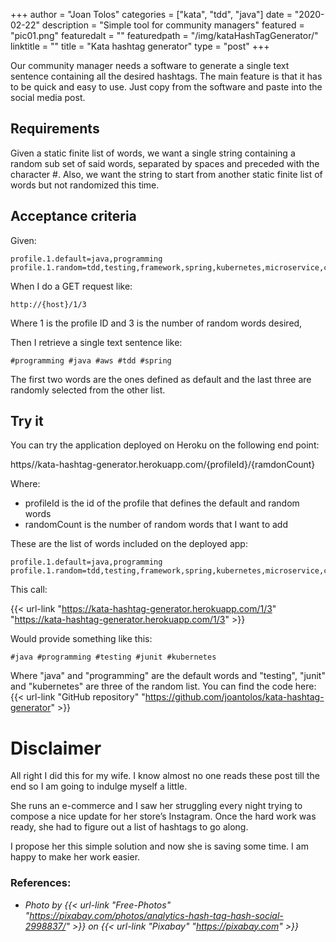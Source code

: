 +++
author = "Joan Tolos"
categories = ["kata", "tdd", "java"]
date = "2020-02-22"
description = "Simple tool for community managers"
featured = "pic01.png"
featuredalt = ""
featuredpath = "/img/kataHashTagGenerator/"
linktitle = ""
title = "Kata hashtag generator"
type = "post"
+++

Our community manager needs a software to generate a single text sentence containing all the desired hashtags. The main feature is that it has to be quick and easy to use. Just copy from the software and paste into the social media post.

## Requirements

Given a static finite list of words, we want a single string containing a random sub set of said words, separated by spaces and preceded with the character #.
Also, we want the string to start from another static finite list of words but not randomized this time.

## Acceptance criteria

Given:

    profile.1.default=java,programming
    profile.1.random=tdd,testing,framework,spring,kubernetes,microservice,cloud,aws,test,spock,junit

When I do a GET request like:

    http://{host}/1/3

Where 1 is the profile ID and 3 is the number of random words desired,

Then I retrieve a single text sentence like:

    #programming #java #aws #tdd #spring

The first two words are the ones defined as default and the last three are randomly selected from the other list.

## Try it

You can try the application deployed on Heroku on the following end point:

https//kata-hashtag-generator.herokuapp.com/{profileId}/{ramdonCount}

Where:

- profileId is the id of the profile that defines the default and random words
- randomCount is the number of random words that I want to add

These are the list of words included on the deployed app:

    profile.1.default=java,programming
    profile.1.random=tdd,testing,framework,spring,kubernetes,microservice,cloud,aws,test,spock,junit

This call:

{{< url-link "https://kata-hashtag-generator.herokuapp.com/1/3" "https://kata-hashtag-generator.herokuapp.com/1/3" >}}

Would provide something like this:

    #java #programming #testing #junit #kubernetes

Where "java" and "programming" are the default words and "testing", "junit" and "kubernetes" are three of the random list.
You can find the code here: {{< url-link "GitHub repository" "https://github.com/joantolos/kata-hashtag-generator" >}}

# Disclaimer

All right I did this for my wife. I know almost no one reads these post till the end so I am going to indulge myself a little.

She runs an e-commerce and I saw her struggling every night trying to compose a nice update for her store’s Instagram. Once the hard work was ready, she had to figure out a list of hashtags to go along.

I propose her this simple solution and now she is saving some time. I am happy to make her work easier.

### References:

* _Photo by {{< url-link "Free-Photos" "https://pixabay.com/photos/analytics-hash-tag-hash-social-2998837/" >}} on {{< url-link "Pixabay" "https://pixabay.com" >}}_
